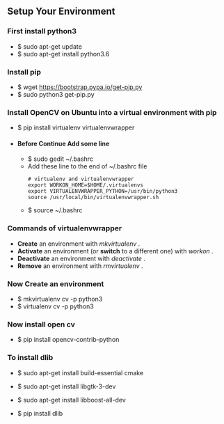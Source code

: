 ##  Setup Your Environment

###     First install python3

-   $ sudo apt-get update
-   $ sudo apt-get install python3.6

###     Install pip

-   $ wget https://bootstrap.pypa.io/get-pip.py
-   $ sudo python3 get-pip.py

###     Install OpenCV on Ubuntu into a virtual environment with pip

-   $ pip install virtualenv virtualenvwrapper

-   #### Before Continue Add some line
    -   $ sudo gedit ~/.bashrc
    -   Add these line to the end of ~/.bashrc file
        ```
        # virtualenv and virtualenvwrapper
        export WORKON_HOME=$HOME/.virtualenvs
        export VIRTUALENVWRAPPER_PYTHON=/usr/bin/python3
        source /usr/local/bin/virtualenvwrapper.sh
        ```
    -   $ source ~/.bashrc

###     Commands of virtualenvwrapper

-   **Create** an environment with _mkvirtualenv_ .
-   **Activate** an environment (or __switch__ to a different one) with _workon_ .
-   **Deactivate** an environment with _deactivate_ .
-   **Remove** an environment with _rmvirtualenv_ .

###     Now Create an environment

-   $ mkvirtualenv cv -p python3
-   $ virtualenv cv -p python3

###     Now install open cv

-   $ pip install opencv-contrib-python

###     To install dlib
-   $ sudo apt-get install build-essential cmake
-   $ sudo apt-get install libgtk-3-dev
-   $ sudo apt-get install libboost-all-dev

-   $ pip install dlib   